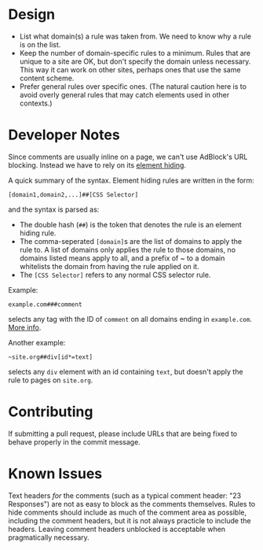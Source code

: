 Design
===
* List what domain(s) a rule was taken from. We need to know why a rule is on the list.
* Keep the number of domain-specific rules to a minimum. Rules that are unique to a site are OK, but don't specify the domain unless necessary. This way it can work on other sites, perhaps ones that use the same content scheme.
* Prefer general rules over specific ones. (The natural caution here is to avoid overly general rules that may catch elements used in other contexts.)

Developer Notes
===
Since comments are usually inline on a page, we can't use AdBlock's URL blocking. Instead we have to rely on its [element hiding](http://adblockplus.org/en/filters#elemhide).

A quick summary of the syntax. Element hiding rules are written in the form:

    [domain1,domain2,...]##[CSS Selector]

and the syntax is parsed as:

* The double hash (`##`) is the token that denotes the rule is an element hiding rule.
* The comma-seperated `[domain]`s are the list of domains to apply the rule to. A list of domains only applies the rule to those domains, no domains listed means apply to all, and a prefix of ~ to a domain whitelists the domain from having the rule applied on it.
* The `[CSS Selector]` refers to any normal CSS selector rule.

Example:

    example.com###comment

selects any tag with the ID of `comment` on all domains ending in `example.com`. [More info](http://adblockplus.org/en/faq_internal#elemhide).

Another example:

    ~site.org##div[id*=text]

selects any `div` element with an id containing `text`, but doesn't apply the rule to pages on `site.org`.

Contributing
===
If submitting a pull request, please include URLs that are being fixed to behave properly in the commit message.

Known Issues
===
Text headers *for* the comments (such as a typical comment header: "23 Responses") are not as easy to block as the comments themselves. Rules to hide comments should include as much of the comment area as possible, including the comment headers, but it is not always practicle to include the headers. Leaving comment headers unblocked is acceptable when pragmatically necessary.
